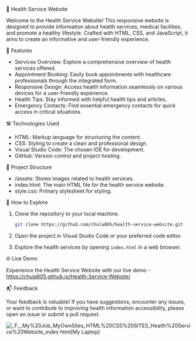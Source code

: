 🏥 Health Service Website

Welcome to the Health Service Website! This responsive website is designed to provide information about health services, medical facilities, and promote a healthy lifestyle. Crafted with HTML, CSS, and JavaScript, it aims to create an informative and user-friendly experience.

🚀 Features

- Services Overview: Explore a comprehensive overview of health services offered.
- Appointment Booking: Easily book appointments with healthcare professionals through the integrated form.
- Responsive Design: Access health information seamlessly on various devices for a user-friendly experience.
- Health Tips: Stay informed with helpful health tips and articles.
- Emergency Contacts: Find essential emergency contacts for quick access in critical situations.

🛠️ Technologies Used

- HTML: Markup language for structuring the content.
- CSS: Styling to create a clean and professional design.
- Visual Studio Code: The chosen IDE for development.
- GitHub: Version control and project hosting.

📂 Project Structure

- /assets: Stores images related to health services.
- index.html: The main HTML file for the health service website.
- style.css: Primary stylesheet for styling.

🚧 How to Explore

1. Clone the repository to your local machine.
   ```bash
   git clone https://github.com/chula805/health-service-website.git
   ```

2. Open the project in Visual Studio Code or your preferred code editor.

3. Explore the health services by opening `index.html` in a web browser.

🌐 Live Demo

Experience the Health Service Website with our live demo - https://chula805.github.io/Health-Service-Website/

📬 Feedback

Your feedback is valuable! If you have suggestions, encounter any issues, or want to contribute to improving health information accessibility, please open an issue or submit a pull request.

![_F__My%20Job_MyOwnSites_HTML%20CSS%20SITES_Health%20Service%20Website_index html(My Laptop)](https://github.com/chula805/Health-Service-Website/assets/121760253/bde07d47-5e9d-4628-bb81-a0b99fab7db1)

